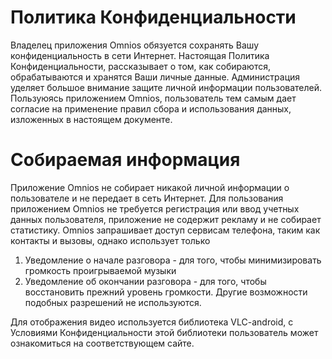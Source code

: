 # Политика Конфиденциальности
Владелец приложения Omnios обязуется сохранять Вашу конфиденциальность в сети Интернет. Настоящая Политика Конфиденциальности, рассказывает о том, как собираются, обрабатываются и хранятся Ваши личные данные. Администрация уделяет большое внимание защите личной информации пользователей. Пользуюясь приложением Omnios, пользователь тем самым дает согласие на применение правил сбора и использования данных, изложенных в настоящем документе.

# Собираемая информация
Приложение Omnios не собирает никакой личной информации о пользователе и не передает в сеть Интернет. Для пользования приложением Omnios не требуется регистрация или ввод учетных данных пользователя, приложение не содержит рекламу и не собирает статистику.
Omnios запрашивает доступ сервисам телефона, таким как контакты и вызовы, однако использует только
1. Уведомление о начале разговора - для того, чтобы минимизировать громкость проигрываемой музыки
2. Уведомление об окончании разговора - для того, чтобы восстановить прежний уровень громкости.
Другие возможности подобных разрешений не используются.

Для отображения видео используется библиотека VLC-android, с Условиями Конфиденциальности этой библиотеки пользователь может ознакомиться на соответствующем сайте.
